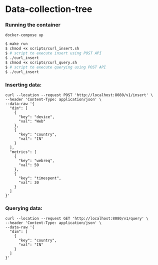 # Data-collection-tree

### Running the container

```docker-compose up```

```sh
$ make run
$ chmod +x scripts/curl_insert.sh
$ # script to execute insert using POST API
$ ./curl_insert
$ chmod +x scripts/curl_query.sh
$ # script to execute querying using POST API
$ ./curl_insert
```

### Inserting data:

```
curl --location --request POST 'http://localhost:8080/v1/insert' \
--header 'Content-Type: application/json' \
--data-raw '{
  "dim": [
    {
      "key": "device",
      "val": "Web"
    },
    {
      "key": "country",
      "val": "IN"
    }
  ],
  "metrics": [
    {
      "key": "webreq",
      "val": 50
    },
    {
      "key": "timespent",
      "val": 30
    }
  ]
}'
```

### Querying data:

```
curl --location --request GET 'http://localhost:8080/v1/query' \
--header 'Content-Type: application/json' \
--data-raw '{
  "dim": [
    {
      "key": "country",
      "val": "IN"
    }
  ]
}'
```
